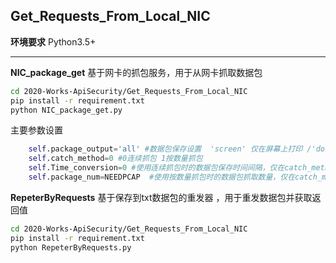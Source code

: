 ## Get_Requests_From_Local_NIC
**环境要求**
Python3.5+

------------------
**NIC_package_get**
基于网卡的抓包服务，用于从网卡抓取数据包  
```bash
cd 2020-Works-ApiSecurity/Get_Requests_From_Local_NIC
pip install -r requirement.txt
python NIC_package_get.py
```
主要参数设置  
```python
    self.package_output='all' #数据包保存设置  'screen' 仅在屏幕上打印 /'document'保存到txt文件/'pcap' 保存到pcap文件 /'all' 全部选择
    self.catch_method=0 #0连续抓包 1按数量抓包
    self.Time_conversion=0 #使用连续抓包时的数据包保存时间间隔，仅在catch_method=0时有效
    self.package_num=NEEDPCAP  #使用按数量抓包时的数据包抓取数量，仅在catch_method=1时有效
```
**RepeterByRequests**
基于保存到txt数据包的重发器 ，用于重发数据包并获取返回值 
```bash
cd 2020-Works-ApiSecurity/Get_Requests_From_Local_NIC
pip install -r requirement.txt
python RepeterByRequests.py
```
